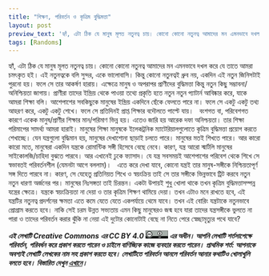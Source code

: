 ```yaml
---
title: "শিক্ষণ, পরিবর্তন ও কৃত্রিম বুদ্ধিমত্তা"
layout: post
preview_text: 'হ্যাঁ, এটা ঠিক যে মানুষ মূলত নতুনত্ব চায়। কোনো কোনো নতুনত্ব আমাদের মন এমনভাবে দখল করে যে তাতে আমরা চমৎকৃত হই। '
tags: [Randoms]
---
```


হ্যাঁ, এটা ঠিক যে মানুষ মূলত নতুনত্ব চায়। কোনো কোনো নতুনত্ব আমাদের মন এমনভাবে দখল করে যে তাতে আমরা চমৎকৃত হই। এই নতুনত্বকে বলি সুন্দর, একে ভালোবাসি। কিন্তু কোনো নতুনত্বই ধ্রুব নয়, একদিন এই নতুন জিনিসটাই পুরনো হয়। ফলে সে তার আকর্ষণ হারায়। এক্ষেত্রে মানুষ ও অপরাপর প্রাণীদের বুদ্ধিমত্তা কিন্তু নতুন কিছু সম্ভাবনা/অনিশ্চিয়তা জাগায়। প্রাণীরা তাদের ইন্দ্রিয় থেকে পাওয়া তথ্যে প্রকৃতি হতে নতুন নতুন প্যাটার্ন আবিষ্কার করে, যাকে আমরা শিক্ষা বলি। আশেপাশের সবকিছুকে মানুষের ইন্দ্রিয় একদিনে ছেঁকে ফেলতে পারে না। ফলে সে একটু একটু তথ্য আহরণ করে, একটু একটু শেখে। ফলে সে প্রতিদিনই প্রাপ্ত শিক্ষার বদৌলতে পাল্টে যায়।
&nbsp;
বংশগত বা, পরিবেশগত কারণে একেক মানুষ/প্রাণীর শিক্ষার মান/পরিমাণ ভিন্ন হয়। এতেও জারি হয় আরেক দফা অনিশ্চয়তা। তার শিক্ষা পরিমাপের সামর্থ্য আমরা হারাই। মানুষের শিক্ষা মানুষকে ইলেকট্রনিক ম্যাটেরিয়ালগুলোতে কৃত্রিম বুদ্ধিমত্তা প্রয়োগ করতে শেখাচ্ছে। যেন যন্ত্রগুলো বুদ্ধিমান হয়, মানুষের দেখাশোনা ছাড়াই চলতে পারে। মানুষের মতই শিখতে পারে। আর কারো কারো মতে, মানুষেরা একদিন যন্ত্রকে রোমান্টিক সঙ্গী হিসেবে বেছে নেবে। কারণ, যন্ত্র আরো স্মার্টলি মানুষের সাইকোলজি/চাহিদা বুঝতে পারবে। আর এখানেই ঢুকে ফ্যাসাদ। যে যন্ত্র সবসময়ই আশেপাশের পরিবেশ থেকে শিখে সে স্বভাবতই পরিবর্তনশীল (যেমনটা আগে বললাম)।
&nbsp;
এতে করে দেখা যাবে, কোনো যন্ত্রই তার মানুষ-সঙ্গীকে নিশ্চিয়তাপূর্ণ সঙ্গ দিতে পারবে না। কারণ, সে যেহেতু প্রতিনিয়ত শিখে ও স্বয়ংক্রিয় তাই সে তার সঙ্গীকে ভিন্নভাবে ট্রিট করবে নতুন নতুন ধারণা অর্জনের পর। মানুষের নিঃসঙ্গতা তাই চিরন্তন। একটা উপায়ই শুধু খোলা থাকে তখন কৃত্রিম বুদ্ধিমত্তাসম্পন্ন যন্ত্রের ক্ষেত্রে। যন্ত্রকে স্বয়ংক্রিয়তা না দেয়া ও তার কৃত্রিম শিক্ষণ থামিয়ে দেয়া। তখন এটাও মনে রাখতে হবে, এই যন্ত্রটির নতুনত্ব প্রদর্শনের ক্ষমতা এতে কমে যেতে যেতে একপর্যায়ে থেমে যাবে। তখন এই বোরিং যন্ত্রটাকে নতুনভাবে প্রোগ্রাম করতে হবে। নাকি সেই চরম উন্নত সভ্যতায় এমন কিছু মানুষেরও জন্ম হবে যারা তাদের যন্ত্রসঙ্গীকে ভুলতে না পারা ও তাদের পরিবর্তন করার ঝুঁকি না নেয়া এই দুটোর কোনোটাই বেছে না নিতে পেরে স্বেচ্ছামৃত্যুর পথে যাবে?
&nbsp;
&nbsp;
&nbsp;
&nbsp;
&nbsp;




**_এই লেখাটি  Creative Commons এর CC BY 4.0 ![CCBY4](/assets/images/ccby4.png)  এর অধীন। আপনি লেখাটি শর্তসাপেক্ষে  পরিবর্তন, পরিবর্ধন করে প্রকাশ করতে পারেন ও চাইলে বাণিজ্যিক কাজে ব্যবহার করতে পারেন।_**
**_প্রাথমিক শর্ত:  আপনাকে অবশ্যই লেখাটি লেখকের নাম সহ প্রকাশ করতে হবে। লেখাটিতে পরিবর্তন আনলে পরিবর্তন আনার কথাটিও খোলাখুলি বলতে হবে।_**
**_বিস্তারিত দেখুন [এখানে](https://creativecommons.org/licenses/by/4.0/deed.bn)।_**
